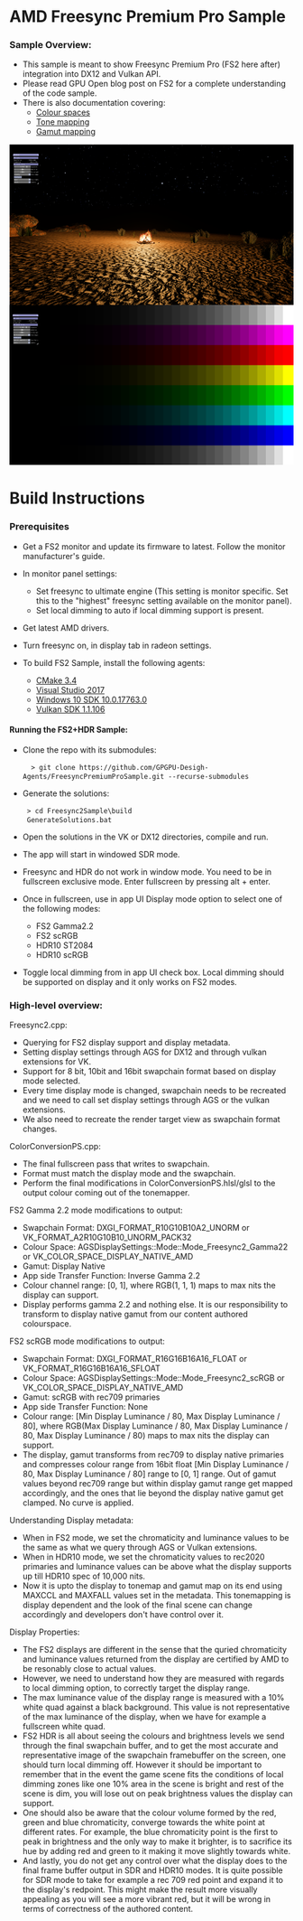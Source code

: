# AMD Freesync Premium Pro Sample

### Sample Overview:

- This sample is meant to show Freesync Premium Pro (FS2 here after) integration into DX12 and Vulkan API.
- Please read GPU Open blog post on FS2 for a complete understanding of the code sample.
- There is also documentation covering:
    - [Colour spaces](https://gpuopen.com/using-amd-freesync-2-hdr-color-spaces/)
    - [Tone mapping](https://gpuopen.com/using-amd-freesync-2-hdr-tone-mapping/)
    - [Gamut mapping](https://gpuopen.com/using-amd-freesync-2-hdr-gamut-mapping/)

![Screenshot](screenshot.png)

# Build Instructions

### Prerequisites

- Get a FS2 monitor and update its firmware to latest. Follow the monitor manufacturer's guide.
- In monitor panel settings:
    - Set freesync to ultimate engine (This setting is monitor specific. Set this to the "highest" freesync setting available on the monitor panel).
    - Set local dimming to auto if local dimming support is present.
- Get latest AMD drivers.
- Turn freesync on, in display tab in radeon settings.
- To build FS2 Sample, install the following agents:

    - [CMake 3.4](https://cmake.org/download/)
    - [Visual Studio 2017](https://visualstudio.microsoft.com/downloads/)
    - [Windows 10 SDK 10.0.17763.0](https://developer.microsoft.com/en-us/windows/downloads/windows-10-sdk)
    - [Vulkan SDK 1.1.106](https://www.lunarg.com/vulkan-sdk/)

#### Running the FS2+HDR Sample:

- Clone the repo with its submodules:

  ```
    > git clone https://github.com/GPGPU-Desigh-Agents/FreesyncPremiumProSample.git --recurse-submodules
  ```

- Generate the solutions:

   ```
    > cd Freesync2Sample\build
    GenerateSolutions.bat
   ```

- Open the solutions in the VK or DX12 directories, compile and run.
- The app will start in windowed SDR mode.
- Freesync and HDR do not work in window mode. You need to be in fullscreen exclusive mode. Enter fullscreen by pressing alt + enter.
- Once in fullscreen, use in app UI Display mode option to select one of the following modes:
    - FS2 Gamma2.2
    - FS2 scRGB
    - HDR10 ST2084
    - HDR10 scRGB
- Toggle local dimming from in app UI check box. Local dimming should be supported on display and it only works on FS2 modes.

### High-level overview:

Freesync2.cpp:
- Querying for FS2 display support and display metadata.
- Setting display settings through AGS for DX12 and through vulkan extensions for VK.
- Support for 8 bit, 10bit and 16bit swapchain format based on display mode selected.
- Every time display mode is changed, swapchain needs to be recreated and we need to call set display settings through AGS or the vulkan extensions.
- We also need to recreate the render target view as swapchain format changes.

ColorConversionPS.cpp:
- The final fullscreen pass that writes to swapchain.
- Format must match the display mode and the swapchain.
- Perform the final modifications in ColorConversionPS.hlsl/glsl to the output colour coming out of the tonemapper.

FS2 Gamma 2.2 mode modifications to output:
- Swapchain Format: DXGI_FORMAT_R10G10B10A2_UNORM or VK_FORMAT_A2R10G10B10_UNORM_PACK32
- Colour Space: AGSDisplaySettings::Mode::Mode_Freesync2_Gamma22 or VK_COLOR_SPACE_DISPLAY_NATIVE_AMD
- Gamut: Display Native
- App side Transfer Function: Inverse Gamma 2.2
- Colour channel range: [0, 1], where RGB(1, 1, 1) maps to max nits the display can support.
- Display performs gamma 2.2 and nothing else. It is our responsibility to transform to display native gamut from our content authored colourspace.

FS2 scRGB mode modifications to output:
- Swapchain Format: DXGI_FORMAT_R16G16B16A16_FLOAT or VK_FORMAT_R16G16B16A16_SFLOAT
- Colour Space: AGSDisplaySettings::Mode::Mode_Freesync2_scRGB or VK_COLOR_SPACE_DISPLAY_NATIVE_AMD
- Gamut: scRGB with rec709 primaries
- App side Transfer Function: None
- Colour range: [Min Display Luminance / 80, Max Display Luminance / 80], where RGB(Max Display Luminance / 80, Max Display Luminance / 80, Max Display Luminance / 80) maps to max nits the display can support.
- The display, gamut transforms from rec709 to display native primaries and compresses colour range from 16bit float [Min Display Luminance / 80, Max Display Luminance / 80] range to [0, 1] range. Out of gamut values beyond rec709 range but within display gamut range get mapped accordingly, and the ones that lie beyond the display native gamut get clamped. No curve is applied.

Understanding Display metadata:
- When in FS2 mode, we set the chromaticity and luminance values to be the same as what we query through AGS or Vulkan extensions.
- When in HDR10 mode, we set the chromaticity values to rec2020 primaries and luminance values can be above what the display supports up till HDR10 spec of 10,000 nits.
- Now it is upto the display to tonemap and gamut map on its end using MAXCCL and MAXFALL values set in the metadata. This tonemapping is display dependent and the look of the final scene can change accordingly and developers don't have control over it.

Display Properties:
- The FS2 displays are different in the sense that the quried chromaticity and luminance values returned from the display are certified by AMD to be resonably close to actual values.
- However, we need to understand how they are measured with regards to local dimming option, to correctly target the display range.
- The max luminance value of the display range is measured with a 10% white quad against a black background. This value is not representative of the max luminance of the display, when we have for example a fullscreen white quad.
- FS2 HDR is all about seeing the colours and brightness levels we send through the final swapchain buffer, and to get the most accurate and representative image of the swapchain framebuffer on the screen, one should turn local dimming off. However it should be important to remember that in the event the game scene fits the conditions of local dimming zones like one 10% area in the scene is bright and rest of the scene is dim, you will lose out on peak brightness values the display can support.
- One should also be aware that the colour volume formed by the red, green and blue chromaticity, converge towards the white point at different rates. For example, the blue chromaticity point is the first to peak in brightness and the only way to make it brighter, is to sacrifice its hue by adding red and green to it making it move slightly towards white.
- And lastly, you do not get any control over what the display does to the final frame buffer output in SDR and HDR10 modes. It is quite possible for SDR mode to take for example a rec 709 red point and expand it to the display's redpoint. This might make the result more visually appealing as you will see a more vibrant red, but it will be wrong in terms of correctness of the authored content.